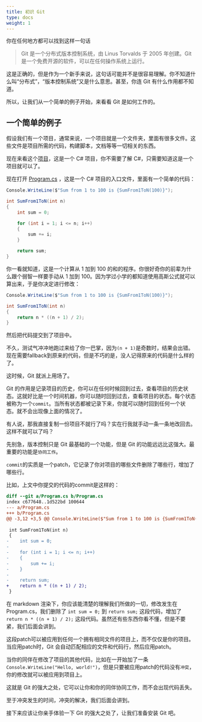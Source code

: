 ```yaml
---
title: 初识 Git
type: docs
weight: 1
---
```


你在任何地方都可以找到这样一句话

> Git 是一个分布式版本控制系统，由 Linus Torvalds 于 2005 年创建。Git 是一个免费开源的软件，可以在任何操作系统上运行。

这是正确的，但是作为一个新手来说，这句话可能并不是很容易理解。你不知道什么叫“分布式”，“版本控制系统”又是什么意思。甚至，你连 Git 有什么作用都不知道。

所以，让我们从一个简单的例子开始，来看看 Git 是如何工作的。

## 一个简单的例子

假设我们有一个项目，通常来说，一个项目就是一个文件夹，里面有很多文件。这些文件是项目所需的代码，构建脚本，文档等等一切相关的东西。

现在来看这个[项目](https://github.com/NEUQ-CS/manual/tree/master/src/use-git/MyProject1)，这是一个 C# 项目，你不需要了解 C#，只需要知道这是一个项目就可以了。

现在打开 [Program.cs](https://github.com/NEUQ-CS/manual/tree/master/src/use-git/MyProject1/Program.cs) ，这是一个 C# 项目的入口文件，里面有一个简单的代码：

```csharp
Console.WriteLine($"Sum from 1 to 100 is {SumFrom1ToN(100)}");

int SumFrom1ToN(int n)
{
    int sum = 0;

    for (int i = 1; i <= n; i++)
    {
        sum += i;
    }

    return sum;
}
```

你一看就知道，这是一个计算从 1 加到 100 的和的程序。你很好奇你的前辈为什么跟个弱智一样要手动从 1 加到 100。因为学过小学的都知道使用高斯公式就可以算出来，于是你决定进行修改：

```csharp
Console.WriteLine($"Sum from 1 to 100 is {SumFrom1ToN(100)}");

int SumFrom1ToN(int n)
{
    return n * ((n + 1) / 2);
}
```

然后把代码提交到了项目中。

不久，测试气冲冲地跑过来给了你一巴掌，因为`(n + 1)`是奇数时，结果会出错。现在需要fallback到原来的代码，但是不巧的是，没人记得原来的代码是什么样的了。

这时候，Git 就派上用场了。

Git 的作用是记录项目的历史，你可以在任何时候回到过去，查看项目的历史状态。这就好比是一个时间机器，你可以随时回到过去，查看项目的状态。每个状态被称为一个`commit`。当所有状态都被记录下来，你就可以随时回到任何一个状态。就不会出现像上面的情况了。

有人说，那我直接复制一份项目不就行了吗？实在行我就手动一条一条地改回去。这样不就可以了吗？

先别急，版本控制只是 Git 最基础的一个功能，但是 Git 的功能远远比这强大。最重要的功能是`协同工作`。

`commit`的实质是一个patch，它记录了你对项目的哪些文件删除了哪些行，增加了哪些行。

比如，上文中你提交的代码的commit是这样的：

```patch
diff --git a/Program.cs b/Program.cs
index c677648..1d522bd 100644
--- a/Program.cs
+++ b/Program.cs
@@ -3,12 +3,5 @@ Console.WriteLine($"Sum from 1 to 100 is {SumFrom1ToN(100)}");
 
 int SumFrom1ToN(int n)
 {
-    int sum = 0;
-
-    for (int i = 1; i <= n; i++)
-    {
-        sum += i;
-    }
-
-    return sum;
+    return n * ((n + 1) / 2);
 }
```

在 markdown 渲染下，你应该能清楚的理解我们所做的一切，修改发生在Program.cs，我们删除了 `int sum = 0;` 到 `return sum;` 这段代码，增加了 `return n * ((n + 1) / 2);` 这段代码。虽然还有些东西你看不懂，但是不要紧，我们后面会讲到。

这段patch可以被应用到任何一个拥有相同文件的项目上，而不仅仅是你的项目。当应用patch时，Git 会自动匹配相应的文件和代码行，然后应用patch。

当你的同伴在修改了项目的其他代码，比如在一开始加了一条`Console.WriteLine("Hello, world!")`，但是只要被应用patch的代码没有`冲突`，你的修改就可以被应用到项目上。

这就是 Git 的强大之处，它可以让你和你的同伴协同工作，而不会出现代码丢失。

至于冲突发生的时间，冲突的解决，我们后面会讲到。

接下来应该让你亲手体验一下 Git 的强大之处了，让我们准备安装 Git 吧。
